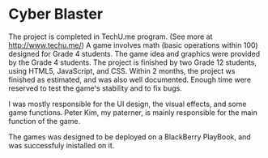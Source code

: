 Cyber Blaster
=================

The project is completed in TechU.me program. (See more at http://www.techu.me/)
A game involves math (basic operations within 100) designed for Grade 4 students.
The game idea and graphics were provided by the Grade 4 students.
The project is finished by two Grade 12 students, using HTML5, JavaScript, and CSS.
Within 2 months, the project ws finished as estimated, and was also well documented.
Enough time were reserved to test the game's stability and to fix bugs.

I was mostly responsible for the UI design, the visual effects, and some game functions.
Peter Kim, my paterner, is mainly responsible for the main function of the game.

The games was designed to be deployed on a BlackBerry PlayBook, and was successfuly inistalled on it.
